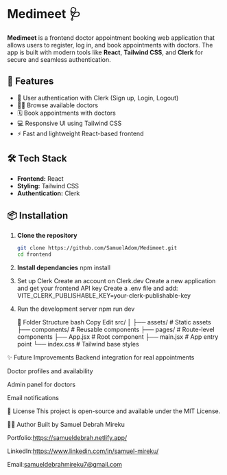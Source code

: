 # Medimeet 🩺

**Medimeet** is a frontend doctor appointment booking web application that allows users to register, log in, and book appointments with doctors. The app is built with modern tools like **React**, **Tailwind CSS**, and **Clerk** for secure and seamless authentication.

## 🚀 Features

- 🔐 User authentication with Clerk (Sign up, Login, Logout)
- 🧑‍⚕️ Browse available doctors
- 🗓️ Book appointments with doctors
- 💻 Responsive UI using Tailwind CSS
- ⚡ Fast and lightweight React-based frontend

## 🛠️ Tech Stack

- **Frontend:** React
- **Styling:** Tailwind CSS
- **Authentication:** Clerk


## 📦 Installation

1. **Clone the repository**

   ```bash
   git clone https://github.com/SamuelAdom/Medimeet.git
   cd frontend
2. **Install dependancies**
   npm install
   
3. Set up Clerk
   Create an account on Clerk.dev
  Create a new application and get your frontend API key
  Create a .env file and add: VITE_CLERK_PUBLISHABLE_KEY=your-clerk-publishable-key
4. Run the development server
   npm run dev

   🧾 Folder Structure
bash
Copy
Edit
src/
│
├── assets/               # Static assets
├── components/           # Reusable components
├── pages/                # Route-level components
├── App.jsx               # Root component
├── main.jsx              # App entry point
└── index.css             # Tailwind base styles

✨ Future Improvements
Backend integration for real appointments

Doctor profiles and availability

Admin panel for doctors

Email notifications

📄 License
This project is open-source and available under the MIT License.

🙋‍♂️ Author
Built by Samuel Debrah Mireku

Portfolio:https://samueldebrah.netlify.app/

LinkedIn:https://www.linkedin.com/in/samuel-mireku/

Email:samueldebrahmireku7@gmail.com
